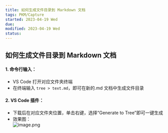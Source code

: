 ```yaml
---
title: 如何生成文件目录到 Markdown 文档
tags: PKM/Capture
started: 2023-04-19 Wed
due: 
modified: 2023-04-19 Wed
status: 
---
```

## 如何生成文件目录到 Markdown 文档
#### 1. 命令行输入：
- VS Code 打开对应文件夹终端
- 在终端输入 `tree > text.md`，即可在新的.md 文档中生成文件目录
#### 2. VS Code 插件：
- 下载后在对应文件夹位置，单击右键，选择“Generate to Tree”即可一键生成
- 效果图：  
![image.png](https://cdn.nlark.com/yuque/0/2022/png/29677165/1667800959538-beae4b5c-19a1-4bf5-acd6-db5209c33e67.png#clientId=ub76a8022-4bb2-4&crop=0&crop=0&crop=1&crop=1&from=paste&height=172&id=uc21c60f9&margin=%5Bobject%20Object%5D&name=image.png&originHeight=344&originWidth=1334&originalType=binary&ratio=1&rotation=0&showTitle=false&size=30279&status=done&style=none&taskId=u1a101bc3-d044-469e-9d9e-de0172418be&title=&width=667)